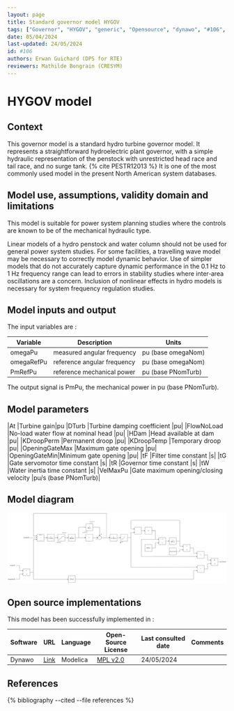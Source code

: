 ```yaml
---
layout: page
title: Standard governor model HYGOV
tags: ["Governor", "HYGOV", "generic", "Opensource", "dynawo", "#106", "WEHGOV", "WPIDHY"]
date: 05/04/2024
last-updated: 24/05/2024
id: #106
authors: Erwan Guichard (DPS for RTE)
reviewers: Mathilde Bongrain (CRESYM)
---
```

# HYGOV model

## Context

This governor model is a standard hydro turbine governor model. It represents a straightforward hydroelectric plant governor, with a simple hydraulic representation of the penstock with unrestricted head race and tail race, and no surge tank. {% cite PESTR12013 %}
It is one of the most commonly used model in the present North American system databases.

## Model use, assumptions, validity domain and limitations

This model is suitable for power system planning studies where the controls are known to be of the mechanical hydraulic type.

Linear models of a hydro penstock and water column should not be used for general power system studies. For some facilities, a travelling wave model may be necessary to correctly model dynamic behavior. Use of simpler models that do not accurately capture dynamic performance in the 0.1 Hz to 1 Hz frequency range can lead to errors in stability studies where inter‐area oscillations are a concern. Inclusion of nonlinear effects in hydro models is necessary for system frequency regulation studies.

## Model inputs and output

The input variables are :

| Variable | Description | Units |
|-----------|--------------| ------|
| omegaPu | measured angular frequency |pu (base omegaNom)|
| omegaRefPu | reference angular frequency |pu (base omegaNom)|
| PmRefPu | reference mechanical power |pu (base PNomTurb)|

The output signal is PmPu, the mechanical power in pu (base PNomTurb).

## Model parameters

|At |Turbine gain|pu
|DTurb |Turbine damping coefficient |pu|
|FlowNoLoad |No-load water flow at nominal head |pu|
|HDam |Head available at dam |pu|
|KDroopPerm |Permanent droop |pu|
|KDroopTemp |Temporary droop |pu|
|OpeningGateMax |Maximum gate opening |pu|
|OpeningGateMin|Minimum gate opening |pu|
|tF |Filter time constant |s|
|tG |Gate servomotor time constant |s|
|tR |Governor time constant |s|
|tW |Water inertia time constant |s|
|VelMaxPu |Gate maximum opening/closing velocity |pu/s (base PNomTurb)|

## Model diagram

<img src="/pages/models/regulations/HYGOV/HYGOV.drawio.svg" alt="HYGOV diagram">

## Open source implementations

This model has been successfully implemented in :

| Software      | URL | Language | Open-Source License | Last consulted date | Comments |
| ------------- | --- | -------- | ------------------- | ------------------- | -------- |
| Dynawo | [Link](https://github.com/dynawo/dynawo) | Modelica | [MPL v2.0](https://www.mozilla.org/en-US/MPL/2.0/)  | 24/05/2024 |  |

## References

{% bibliography --cited --file references  %}
